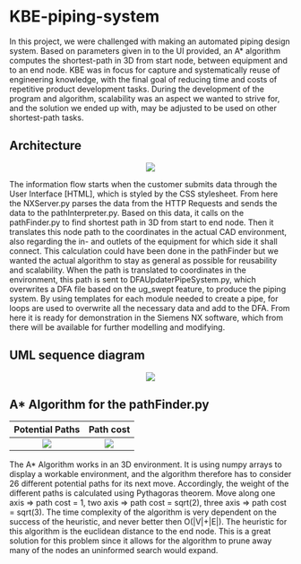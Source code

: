 # KBE-piping-system

In this project, we were challenged with making an automated piping design system. Based on parameters given in to the UI provided, an A* algorithm computes the shortest-path in 3D from start node, between equipment and to an end node. KBE was in focus for capture and systematically reuse of engineering knowledge, with the final goal of reducing time and costs of repetitive product development tasks. During the development of the program and algorithm, scalability was an aspect we wanted to strive for, and the solution we ended up with, may be adjusted to be used on other shortest-path tasks.

<h2>Architecture</h2>
<p align="center">
<img src="https://user-images.githubusercontent.com/77832956/112598690-3fbdf780-8e0f-11eb-8aab-5587ec60fea2.png">
</p>

The information flow starts when the customer submits data through the User Interface [HTML], which is styled by the CSS stylesheet. From here the NXServer.py parses the data from the HTTP Requests and sends the data to the pathInterpreter.py. Based on this data, it calls on the pathFinder.py to find shortest path in 3D from start to end node. Then it translates this node path to the coordinates in the actual CAD environment, also regarding the in- and outlets of the equipment for which side it shall connect. This calculation could have been done in the pathFinder but we wanted the actual algorithm to stay as general as possible for reusability and scalability. When the path is translated to coordinates in the environment, this path is sent to DFAUpdaterPipeSystem.py, which overwrites a DFA file based on the ug_swept feature, to produce the piping system. By using templates for each module needed to create a pipe, for loops are used to overwrite all the necessary data and add to the DFA. From here it is ready for demonstration in the Siemens NX software, which from there will be available for further modelling and modifying.

<h2>UML sequence diagram</h2>
<p align="center">
<img src="https://user-images.githubusercontent.com/77832956/112602024-74cc4900-8e13-11eb-8fac-b3aaf2e0a1cb.png">
</p>


<h2>A* Algorithm for the pathFinder.py</h2>

   Potential Paths  |  Path cost
:----------------------------:|:----------------------------:
![](https://user-images.githubusercontent.com/77832956/111148182-9dd71900-858b-11eb-8d45-45eeb49e906a.png) |  ![](https://user-images.githubusercontent.com/77832956/111148221-aa5b7180-858b-11eb-9230-e338ec759257.png)

The A* Algorithm works in an 3D environment. It is using numpy arrays to display a workable environment, and the algorithm therefore has to consider 26 different potential paths for its next move. Accordingly, the weight of the different paths is calculated using Pythagoras theorem. Move along one axis => path cost = 1, two axis => path cost = sqrt(2), three axis => path cost = sqrt(3). The time complexity of the algorithm is very dependent on the success of the heuristic, and never better then O(|V|+|E|). The heuristic for this algorithm is the euclidean distance to the end node. This is a great solution for this problem since it allows for the algorithm to prune away many of the nodes an uninformed search would expand.
